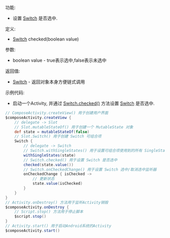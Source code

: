 功能:

+ 设置 [Switch](/API/UI/Compose/Widget/Switch/README.md) 是否选中.

定义:

+ [Switch](/API/UI/Compose/Widget/Switch/README.md) checked(boolean value)

参数:

+ boolean value - true表示选中,false表示未选中

返回值:

+ [Switch](/API/UI/Compose/Widget/Switch/README.md) - 返回对象本身方便链式调用

示例代码:

+ 启动一个Activity, 并通过 [Switch.checked()](/API/UI/Compose/Widget/Switch/README.md?id=checked)
  方法设置 [Switch](/API/UI/Compose/Widget/Switch/README.md) 是否选中.

```groovy
// ComposeActivity.createView() 用于创建用户界面
$composeActivity.createView {
    // delegate -> Slot
    // Slot.mutableStateOf() 用于创建一个 MutableState 对象
    def state = mutableStateOf(false)
    // Slot.Switch() 用于创建 Switch 可组合项
    Switch {
        // delegate -> Switch
        // Switch.withSingleStates() 用于设置可组合项使用到的所有 SingleState
        withSingleStates(state)
        // Switch.checked() 用于设置 Switch 是否选中
        checked(state.value())
        // Switch.onCheckedChange() 用于设置 Switch 选中/取消选中监听器
        onCheckedChange { isChecked ->
            // 更新状态
            state.value(isChecked)
        }
    }
}
// Activity.onDestroy() 方法用于监听Activity销毁
$composeActivity.onDestroy {
    // Script.stop() 方法用于停止脚本
    $script.stop()
}
// Activity.start() 用于启动Android系统的Activity
$composeActivity.start()
```